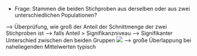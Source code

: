 - Frage: Stammen die beiden Stichproben aus derselben oder aus zwei unterschiedlichen Populationen?

--> Überprüfung, wie groß der Anteil der Schnittmenge der zwei Stichproben ist --> falls Anteil > Signifikanzniveau --> Signifikanter Unterschied zwischen den beiden Gruppen 
![](Pasted%20image%2020240502170556.png)
--> große Überlappung bei naheliegenden Mittelwerten typisch 